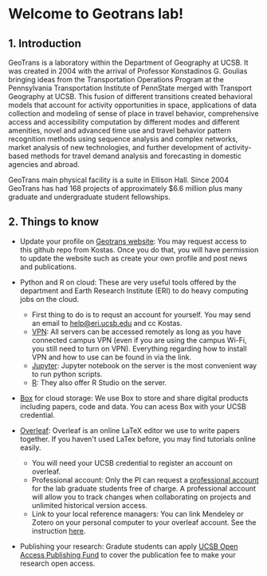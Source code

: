 # Welcome to Geotrans lab!

## 1. Introduction
GeoTrans is a laboratory within the Department of Geography at UCSB. It was created in 2004 with the arrival of Professor Konstadinos G. Goulias bringing ideas from the Transportation Operations Program at the Pennsylvania Transportation Institute of PennState merged with Transport Geography at UCSB. This fusion of different transitions created behavioral models that account for activity opportunities in space, applications of data collection and modeling of sense of place in travel behavior, comprehensive access and accessibility computation by different modes and different amenities, novel and advanced time use and travel behavior pattern recognition methods using sequence analysis and complex networks, market analysis of new technologies, and further development of activity-based methods for travel demand analysis and forecasting in domestic agencies and abroad. 

GeoTrans main physical facility is a suite in Ellison Hall. Since 2004 GeoTrans has had 168 projects of approximately $6.6 million plus many graduate and undergraduate student fellowships.


## 2. Things to know
- Update your profile on [Geotrans website](https://geotrans.geog.ucsb.edu/people.html): You may request access to this github repo from Kostas. Once you do that, you will have permission to update the website such as create your own profile and post news and publications.


- Python and R on cloud: 
These are very useful tools offered by the department and Earth Research Institute (ERI) to do heavy computing jobs on the cloud.  
    - First thing to do is to requst an account for yourself. You may send an email to help@eri.ucsb.edu and cc Kostas. 
    - [VPN](https://www.it.ucsb.edu/vpn): All servers can be accessed remotely as long as you have connected campus VPN (even if you are using the campus Wi-Fi, you still need to turn on VPN). Everything regarding how to install VPN and how to use can be found in via the link.
    - [Jupyter](https://wiki-sysadm.eri.ucsb.edu/Jupyter): Jupyter notebook on the server is the most convenient way to run python scripts.
    - [R](https://wiki-sysadm.eri.ucsb.edu/R): They also offer R Studio on the server. 

- [Box](https://ucsb.app.box.com/) for cloud storage: We use Box to store and share digital products including papers, code and data. You can acess Box with your UCSB credential. 

- [Overleaf](https://www.overleaf.com/): Overleaf is an online LaTeX editor we use to write papers together. If you haven't used LaTex before, you may find tutorials online easily. 
    - You will need your UCSB credential to register an account on overleaf. 
    - Professional account: Only the PI can request a <a href="https://docs.google.com/forms/u/1/d/e/1FAIpQLSfuuV4gZ-Bb1QPA02of398l1_1Wy6ZRhNBW90JnQ10TBQbmBA/viewform" target="_blank">professional account</a> for the lab graduate students free of charge. A professional account will allow you to track changes when collaborating on projects and unlimited historical version access.  
    - Link to your local reference managers: You can link Mendeley or Zotero on your personal computer to your overleaf account. See the instruction [here](https://www.overleaf.com/learn/how-to/How_to_link_your_Overleaf_account_to_Mendeley_and_Zotero).


- Publishing your research: Gradute students can apply [UCSB Open Access Publishing Fund](https://www.library.ucsb.edu/ucsb-open-access-publishing-fund) to cover the publication fee to make your research open access.

